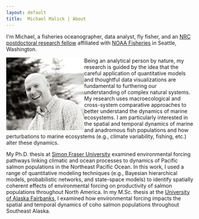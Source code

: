 ```yaml
---
layout: default
title:  Michael Malick | About
---
```



I'm Michael, a fisheries oceanographer, data analyst, fly fisher, and an [NRC
postdoctoral research fellow][NRC] affiliated with [NOAA Fisheries][NMFS] in
Seattle, Washington.

<!--
My postdoctoral research investigates multiple competing hypotheses commonly
used to link climatic and ocean conditions to spatial dynamics of marine fish
populations.
--->
<img class="img_headshot"  src="assets/images/michael_malick_nice.jpg"
 alt="Michael Malick" width="210" align="left"/>

Being an analytical person by nature, my research is guided by the idea that the
careful application of quantitative models and thoughtful data visualizations
are fundamental to furthering our understanding of complex natural systems. My
research uses macroecological and cross-system comparative approaches to better
understand the dynamics of marine ecosystems. I am particularly interested in
the spatial and temporal dynamics of marine and anadromous fish populations and
how perturbations to marine ecosystems (e.g., climate variability, fishing,
etc.) alter these dynamics.

My Ph.D. thesis at [Simon Fraser University][SFU] examined environmental forcing
pathways linking climatic and ocean processes to dynamics of Pacific salmon
populations in the Northeast Pacific Ocean. In this work, I used a range of
quantitative modeling techniques (e.g., Bayesian hierarchical models,
probabilistic networks, and state-space models) to identify spatially coherent
effects of environmental forcing on productivity of salmon populations
throughout North America. In my M.Sc. thesis at
the [University of Alaska Fairbanks][UAF], I examined how environmental forcing
impacts the spatial and temporal dynamics of coho salmon populations throughout
Southeast Alaska.

[NRC]:  https://sites.nationalacademies.org/pga/rap/
[NMFS]: https://www.fisheries.noaa.gov/
[SFU]:  https://www.sfu.ca/
[UAF]:  https://www.uaf.edu/cfos/
